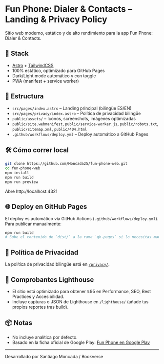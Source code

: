 # Fun Phone: Dialer & Contacts – Landing & Privacy Policy

Sitio web moderno, estático y de alto rendimiento para la app Fun Phone: Dialer & Contacts.

## 🚀 Stack

- [Astro](https://astro.build/) + [TailwindCSS](https://tailwindcss.com/)
- 100% estático, optimizado para GitHub Pages
- Dark/Light mode automático y con toggle
- PWA (manifest + service worker)

## 📁 Estructura

- `src/pages/index.astro` – Landing principal (bilingüe ES/EN)
- `src/pages/privacy/index.astro` – Política de privacidad bilingüe
- `public/assets/` – Iconos, screenshots, imágenes optimizadas
- `public/site.webmanifest`, `public/service-worker.js`, `public/robots.txt`, `public/sitemap.xml`, `public/404.html`
- `.github/workflows/deploy.yml` – Deploy automático a GitHub Pages

## 🛠️ Cómo correr local

```bash
git clone https://github.com/Moncada25/fun-phone-web.git
cd fun-phone-web
npm install
npm run build
npm run preview
```
Abre http://localhost:4321

## 🌐 Deploy en GitHub Pages

El deploy es automático vía GitHub Actions (`.github/workflows/deploy.yml`).
Para publicar manualmente:

```bash
npm run build
# Sube el contenido de `dist/` a la rama `gh-pages` si lo necesitas manualmente
```

## 📝 Política de Privacidad

La política de privacidad bilingüe está en [`/privacy/`](src/pages/privacy/index.astro).

## 🧪 Comprobantes Lighthouse

- El sitio está optimizado para obtener ≥95 en Performance, SEO, Best Practices y Accesibilidad.
- Incluye capturas o JSON de Lighthouse en `/lighthouse/` (añade tus propios reportes tras build).

## 📦 Notas

- No incluye analítica por defecto.
- Basado en la ficha oficial de Google Play: [Fun Phone en Google Play](https://play.google.com/store/apps/details?id=com.bookverse.contacts)

---
Desarrollado por Santiago Moncada / Bookverse
